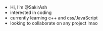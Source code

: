 -  Hi, I’m @SakirAsh
-  interested in coding
-  currently learning c++ and css/JavaScript 
-  looking to collaborate on any project lmao

